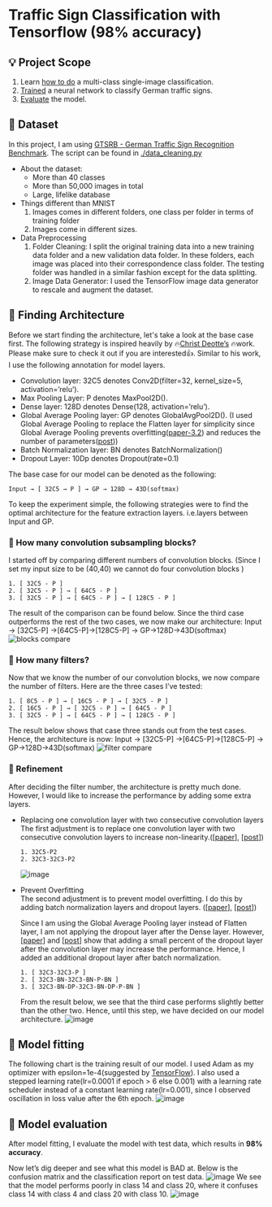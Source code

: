 # Traffic Sign Classification with Tensorflow (98% accuracy)
## :bulb: Project Scope
1. Learn [how to do](https://github.com/mike1393/traffic-sign-classification-tensorflow#mag_right-finding-architecture) a multi-class single-image classification.
2. [Trained](https://github.com/mike1393/traffic-sign-classification-tensorflow#speech_balloon-model-fitting) a neural network to classify German traffic signs.
3. [Evaluate](https://github.com/mike1393/traffic-sign-classification-tensorflow#speech_balloon-model-evaluation) the model.

## :open_file_folder: Dataset
In this project, I am using [GTSRB - German Traffic Sign Recognition Benchmark](https://www.kaggle.com/datasets/meowmeowmeowmeowmeow/gtsrb-german-traffic-sign). The script can be found in [./data_cleaning.py](https://github.com/mike1393/traffic-sign-classification-tensorflow/blob/main/data_cleaning.py)
- About the dataset:
    - More than 40 classes
    - More than 50,000 images in total
    - Large, lifelike database
- Things different than MNIST
    1. Images comes in different folders, one class per folder in terms of training folder
    2. Images come in different sizes.
- Data Preprocessing
    1. Folder Cleaning: I split the original training data into a new training data folder and a new validation data folder. In these folders, each image was placed into their correspondence class folder. The testing folder was handled in a similar fashion except for the data splitting.
    2. Image Data Generator: I used the TensorFlow image data generator to rescale and augment the dataset.

## :mag_right: Finding Architecture
Before we start finding the architecture, let's take a look at the base case first. The following strategy is inspired heavily by :fire:[Christ Deotte’s](https://www.kaggle.com/code/cdeotte/how-to-choose-cnn-architecture-mnist/notebook) :fire:work. Please make sure to check it out if you are interested:thumbsup:. Similar to his work, I use the following annotation for model layers.

- Convolution layer: 32C5 denotes Conv2D(filter=32, kernel_size=5, activation=’relu’).
- Max Pooling Layer:  P denotes MaxPool2D().
- Dense layer:  128D denotes Dense(128, activation=’relu’).
- Global Average Pooling layer:  GP denotes GlobalAvgPool2D(). (I used Global Average Pooling to replace the Flatten layer for simplicity since Global Average Pooling prevents overfitting([paper-3.2](https://arxiv.org/pdf/1312.4400.pdf)) and reduces the number of parameters([post](https://stackoverflow.com/a/65860888)))
- Batch Normalization layer: BN denotes BatchNormalization()
- Dropout Layer: 10Dp denotes Dropout(rate=0.1)

The base case for our model can be denoted as the following:

```Input → [ 32C5 → P ] → GP → 128D → 43D(softmax)```

To keep the experiment simple, the following strategies were to find the optimal architecture for the feature extraction layers. i.e.layers between Input and GP.
### :thought_balloon: How many convolution subsampling blocks?
I started off by comparing different numbers of convolution blocks. (Since I set my input size to be (40,40) we cannot do four convolution blocks )
```
1. [ 32C5 - P ]
2. [ 32C5 - P ] → [ 64C5 - P ]
3. [ 32C5 - P ] → [ 64C5 - P ] → [ 128C5 - P ]
```
The result of the comparison can be found below. Since the third case outperforms the rest of the two cases, we now make our architecture: Input → [32C5-P] →[64C5-P]→[128C5-P] → GP→128D→43D(softmax)
![blocks compare](https://github.com/mike1393/traffic-sign-classification-tensorflow/blob/main/result/conv_block.png)
### :thought_balloon: How many filters?
Now that we know the number of our convolution blocks, we now compare the number of filters. Here are the three cases I’ve tested:
```
1. [ 8C5 - P ] → [ 16C5 - P ] → [ 32C5 - P ]
2. [ 16C5 - P ] → [ 32C5 - P ] → [ 64C5 - P ]
3. [ 32C5 - P ] → [ 64C5 - P ] → [ 128C5 - P ]
```
The result below shows that case three stands out from the test cases. Hence, the architecture is now: Input → [32C5-P] →[64C5-P]→[128C5-P] → GP→128D→43D(softmax)
![filter compare](https://github.com/mike1393/traffic-sign-classification-tensorflow/blob/main/result/conv_filter.png)
### :thought_balloon: Refinement
After deciding the filter number, the architecture is pretty much done. However, I would like to increase the performance by adding some extra layers.
- Replacing one convolution layer with two consecutive convolution layers<br>
    The first adjustment is to replace one convolution layer with two consecutive convolution layers to increase non-linearity.([[paper](https://arxiv.org/pdf/1409.1556.pdf)], [[post](https://stackoverflow.com/a/51815101)])
    ```
    1. 32C5-P2
    2. 32C3-32C3-P2
    ```
    ![image](https://github.com/mike1393/traffic-sign-classification-tensorflow/blob/main/result/conv_double_layer.png)
- Prevent Overfitting<br>
    The second adjustment is to prevent model overfitting. I do this by adding batch normalization layers and dropout layers. ([[paper](https://arxiv.org/pdf/1502.03167.pdf)], [[post](https://stackoverflow.com/questions/39691902/ordering-of-batch-normalization-and-dropout)])
    
    Since I am using the Global Average Pooling layer instead of Flatten layer, I am not applying the dropout layer after the Dense layer. However, [[paper](http://mipal.snu.ac.kr/images/1/16/Dropout_ACCV2016.pdf)] and [[post](https://stackoverflow.com/questions/46841362/where-dropout-should-be-inserted-fully-connected-layer-convolutional-layer)] show that adding a small percent of the dropout layer after the convolution layer may increase the performance. Hence, I added an additional dropout layer after batch normalization.
    ```
    1. [ 32C3-32C3-P ]
    2. [ 32C3-BN-32C3-BN-P-BN ]
    3. [ 32C3-BN-DP-32C3-BN-DP-P-BN ]
    ```
    From the result below, we see that the third case performs slightly better than the other two. Hence, until this step, we have decided on our model architecture.
    ![image](https://github.com/mike1393/traffic-sign-classification-tensorflow/blob/main/result/conv_BN_Dp.png)

## :speech_balloon: Model fitting
The following chart is the training result of our model. I used Adam as my optimizer with epsilon=1e-4(suggested by [TensorFlow](https://www.tensorflow.org/api_docs/python/tf/keras/optimizers/Adam#args)). I also used a stepped learning rate(lr=0.0001 if epoch > 6 else 0.001) with a learning rate scheduler instead of a constant learning rate(lr=0.001), since I observed oscillation in loss value after the 6th epoch.
![image](https://github.com/mike1393/traffic-sign-classification-tensorflow/blob/main/result/fitting_result.png)
## :speech_balloon: Model evaluation

After model fitting, I evaluate the model with test data, which results in **98% accuracy**.

Now let’s dig deeper and see what this model is BAD at. Below is the confusion matrix and the classification report on test data.
![image](https://github.com/mike1393/traffic-sign-classification-tensorflow/blob/main/result/classification_report.png)
We see that the model performs poorly in class 14 and class 20, where it confuses class 14 with class 4 and class 20 with class 10.
![image](https://github.com/mike1393/traffic-sign-classification-tensorflow/blob/main/result/confusion_matrix.png)

